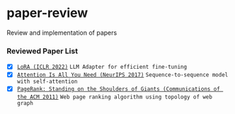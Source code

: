 # paper-review
Review and implementation of papers

### Reviewed Paper List
- [x] [`LoRA (ICLR 2022)`](https://arxiv.org/abs/2106.09685) `LLM Adapter for efficient fine-tuning`
- [x] [`Attention Is All You Need (NeurIPS 2017)`](https://arxiv.org/abs/1706.03762) `Sequence-to-sequence model with self-attention`
- [x] [`PageRank: Standing on the Shoulders of Giants (Communications of the ACM 2011)`](https://dl.acm.org/doi/10.1145/1953122.1953146) `Web page ranking algorithm using topology of web graph`